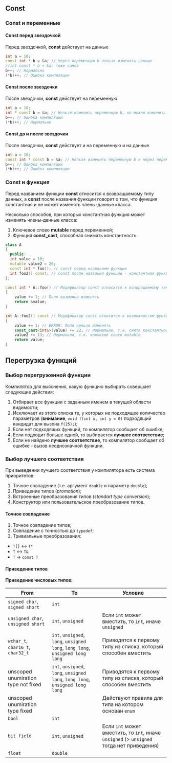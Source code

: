 ## Const

### Const и переменные

#### Const перед звездочкой

Перед звездочкой, **const** действует на данные

```cpp
int a = 10;
const int * b = &a; // Через переменную b нельзя изменять данные
//int const * b = &a; тоже самое
b++; // Нормально
(*b)++; // Ошибка компиляции
```

#### Const после звездочки

После звездочки, **const** действует на переменную

```c++
int a = 10;
int * const b = &a; // Нельзя изменить переменную b, но можно изменить данные
b++; // Ошибка компиляции
(*b)++; // Нормально
```

#### Const до и после звездочки

После звездочки, **const** действует и на переменную и на данные

```c++
int a = 10;
const int * const b = &a; // Нельзя изменить переменную b и через переменную b нельзя изменять данные
b++; // Ошибка компиляции
(*b)++; // Ошибка компиляции
```

### Const и функция

Перед названием функции **const** относится к возвращаемому типу данных, а **const** после названия функции говорит о том, что функция константная и не может изменять члены-данные класса.

Несколько способов, при которых константная функция может изменять члены-данные класса:

1. Ключевое слово **mutable** перед переменной;
2. Функция **const_cast**, способная снимать константность. 

```c++
class A
{
  public:
  int value = 10;
  mutable value2 = 20;
  const int * foo(); // const перед названием функции
  int foo2() const; // const после названия функции - константная функция
};

const int * A::foo() // Модификатор const относится к возвращаемому типу данных
{
    value += 1; // Поля возможно изменять
    return &value;
}

int A::foo2() const // Модификатор const относится к возможностям функции внутри класса
{
    value += 1; // ERROR: Поля нельзя изменять
    const_cast<int&>(value) += 22; // Нормально, т.к. снята константность
    value2 += 13; // Нормально, т.к. ключевое слово mutable
    return value;
}
```




## Перегрузка функций

### Выбор перегруженной функции

Компилятор для выяснения, какую функцию выбирать совершает следующие действия:
 1. Отбирает все функции с заданным именем в текущей области видимости;
 2. Исключает из этого списка те, у которых не подходящее количество параметров (**внимание**, `void f(int x, int y = 0)` подходящий кандидат для вызона `f(25);`);
 3. Если нет подходящих функций, то компилятор сообщает об ошибке;
 4. Если подходит больше одной, то выбирается **лучшее соответствие**;
 5. Если не найдено **лучшее соответствие**, то компилятор сообщает об ошибке - вызов неоднозначной функции.

 ### Выбор лучшего соответствия

 При выведении лучшего соответствия у компилятора есть система приоритетов:
  1. Точное совпадение (т.е. аргумент `double` и параметр `double`);
  2. Приведение типов (*promotion*);
  3. Встроенные преобразования типов (*standart type conversion*);
  4. Конструктор или пользовательское преобразование типов.

#### Точное совпадение

 1. Точное совпадение типов;
 2. Совпадение с точностью до `typedef`;
 3. Тривиальные преобразования:
   - `T[]` <-> `T*`
   - `T` <-> `T&`
   - `T` -> `const T`

#### Приведение типов

**Приведение числовых типов:**

| From  | To | Условие |
| ------------- | ------------- | --- |
| `signed char`, `signed short` | `int`  | |
| `unsigned char`, `unsigned short` | `int`, `unsigned` | Если `int` может вместить, то `int`, иначе `unsigned` |
| `wchar_t`, `char16_t`, `char32_t` | `int`, `unsigned`, `long`, `unsigned long`, `long long`, `unsigned long long` | Приводятся к первому типу из списка, который способен вместить |
| unscoped unumiration type not fixed | `int`, `unsigned`, `long`, `unsigned long`, `long long`, `unsigned long long` | Приводятся к первому типу из списка, который способен вместить |
| unscoped unumiration type fixed |  | Действуют правила для типа на котором основан `enum` |
| `bool` | `int` | |
| `bit field` | `int`, `unsigned` | Если `int` может вместить, то `int`, иначе `unsigned` (> `unsigned` тогда нет приведения) |
| `float` | `double` | |
